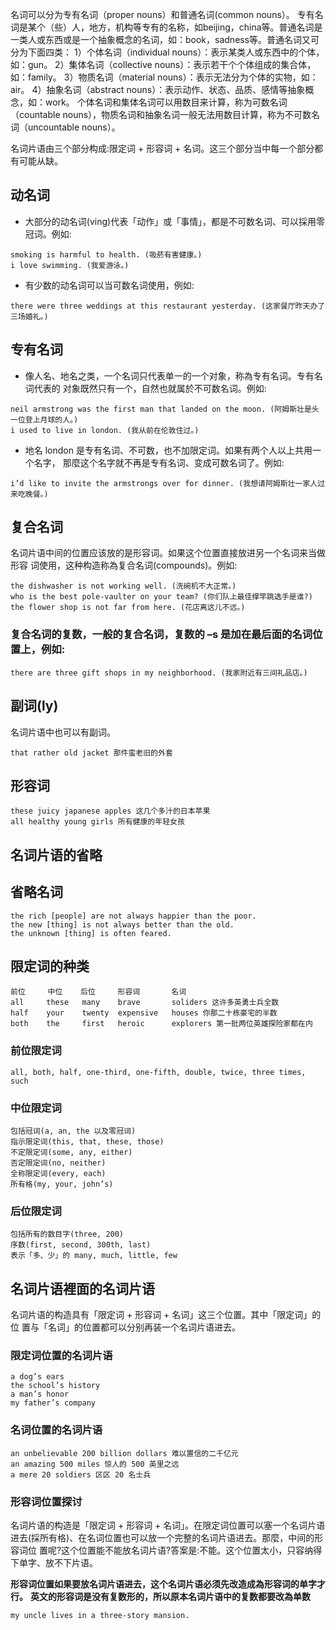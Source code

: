 名词可以分为专有名词（proper nouns）和普通名词(common nouns）。
专有名词是某个（些）人，地方，机构等专有的名称，如beijing，china等。普通名词是一类人或东西或是一个抽象概念的名词，如：book，sadness等。普通名词又可分为下面四类：
1）个体名词（individual nouns）：表示某类人或东西中的个体，如：gun。
2）集体名词（collective nouns）：表示若干个个体组成的集合体，如：family。
3）物质名词（material nouns）：表示无法分为个体的实物，如：air。
4）抽象名词（abstract nouns）：表示动作、状态、品质、感情等抽象概念，如：work。
个体名词和集体名词可以用数目来计算，称为可数名词（countable nouns），物质名词和抽象名词一般无法用数目计算，称为不可数名词（uncountable nouns）。

名词片语由三个部分构成:限定词 + 形容词 + 名词。这三个部分当中每一个部分都 有可能从缺。

## 动名词

- 大部分的动名词(ving)代表「动作」或「事情」，都是不可数名词、可以採用零冠词。例如:
```
smoking is harmful to health. (吸菸有害健康。)
i love swimming. (我爱游泳。)
```
- 有少数的动名词可以当可数名词使用，例如:
```
there were three weddings at this restaurant yesterday. (这家餐厅昨天办了三场婚礼。)
```

## 专有名词

- 像人名、地名之类，一个名词只代表单一的一个对象，称為专有名词。专有名词代表的
对象既然只有一个，自然也就属於不可数名词。例如:
```
neil armstrong was the first man that landed on the moon. (阿姆斯壮是头一位登上月球的人。)
i used to live in london. (我从前在伦敦住过。)
```
- 地名 london 是专有名词、不可数，也不加限定词。如果有两个人以上共用一个名字， 那麼这个名字就不再是专有名词、变成可数名词了。例如:
```
i’d like to invite the armstrongs over for dinner. (我想请阿姆斯壮一家人过来吃晚餐。)
```

## 复合名词

名词片语中间的位置应该放的是形容词。如果这个位置直接放进另一个名词来当做形容 词使用，这种构造称為复合名词(compounds)。例如:
```
the dishwasher is not working well. (洗碗机不大正常。)
who is the best pole-vaulter on your team? (你们队上最佳撑竿跳选手是谁?)
the flower shop is not far from here. (花店离这儿不远。)
```

### 复合名词的复数，一般的复合名词，复数的 –s 是加在最后面的名词位置上，例如:
```
there are three gift shops in my neighborhood. (我家附近有三间礼品店。)
```

## 副词(ly)

名词片语中也可以有副词。

```
that rather old jacket 那件蛮老旧的外套
```


## 形容词

```
these juicy japanese apples 这几个多汁的日本苹果
all healthy young girls 所有健康的年轻女孩
```

## 名词片语的省略

## 省略名词
```
the rich [people] are not always happier than the poor.
the new [thing] is not always better than the old.
the unknown [thing] is often feared.
```

## 限定词的种类
```
前位     中位    后位     形容词       名词
all     these   many    brave       soliders 这许多英勇士兵全数
half    your    twenty  expensive   houses 你那二十栋豪宅的半数
both    the     first   heroic      explorers 第一批两位英雄探险家都在内
```
### 前位限定词
```
all, both, half, one-third, one-fifth, double, twice, three times, such
```

### 中位限定词
```
包括冠词(a, an, the 以及零冠词)
指示限定词(this, that, these, those)
不定限定词(some, any, either)
否定限定词(no, neither)
全称限定词(every, each)
所有格(my, your, john’s)
```

### 后位限定词
```
包括所有的数目字(three, 200)
序数(first, second, 300th, last)
表示「多、少」的 many, much, little, few
```

## 名词片语裡面的名词片语

名词片语的构造具有「限定词 + 形容词 + 名词」这三个位置。其中「限定词」的位 置与「名词」的位置都可以分别再装一个名词片语进去。

### 限定词位置的名词片语
```
a dog’s ears
the school’s history 
a man’s honor
my father’s company
```

### 名词位置的名词片语
```
an unbelievable 200 billion dollars 难以置信的二千亿元
an amazing 500 miles 惊人的 500 英里之远
a mere 20 soldiers 区区 20 名士兵
```

### 形容词位置探讨

名词片语的构造是「限定词 + 形容词 + 名词」。在限定词位置可以塞一个名词片语 进去(採所有格)、在名词位置也可以放一个完整的名词片语进去。那麼，中间的形容词位 置呢?这个位置能不能放名词片语?答案是:不能。这个位置太小，只容纳得下单字、放不下片语。

__形容词位置如果要放名词片语进去，这个名词片语必须先改造成為形容词的单字才行。__
__英文的形容词是没有复数形的，所以原本名词片语中的复数都要改為单数__
```
my uncle lives in a three-story mansion.
```
